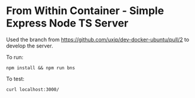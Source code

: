 # From Within Container - Simple Express Node TS Server
Used the branch from https://github.com/uxjp/dev-docker-ubuntu/pull/2 to develop the server.

To run:  
```
npm install && npm run bns
```

To test:  
```
curl localhost:3000/
```

